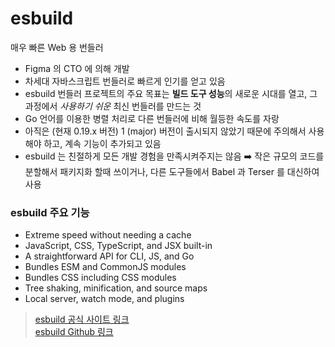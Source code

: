 # esbuild

매우 빠른 Web 용 번들러

- Figma 의 CTO 에 의해 개발
- 차세대 자바스크립트 번들러로 빠르게 인기를 얻고 있음
- esbuild 번들러 프로젝트의 주요 목표는 **빌드 도구 성능**의 새로운 시대를 열고, 그 과정에서 _사용하기 쉬운_ 최신 번들러를 만드는 것
- Go 언어를 이용한 병렬 처리로 다른 번들러에 비해 월등한 속도를 자랑
- 아직은 (현재 0.19.x 버전) 1 (major) 버전이 출시되지 않았기 때문에 주의해서 사용해야 하고, 계속 기능이 추가되고 있음
- esbuild 는 친절하게 모든 개발 경험을 만족시켜주지는 않음 ➡️ 작은 규모의 코드를 분할해서 패키지화 할때 쓰이거나, 다른 도구들에서 Babel 과 Terser 를 대신하여 사용

### esbuild 주요 기능

- Extreme speed without needing a cache
- JavaScript, CSS, TypeScript, and JSX built-in
- A straightforward API for CLI, JS, and Go
- Bundles ESM and CommonJS modules
- Bundles CSS including CSS modules
- Tree shaking, minification, and source maps
- Local server, watch mode, and plugins

> [esbuild 공식 사이트 링크](https://esbuild.github.io/)  
> [esbuild Github 링크](https://github.com/evanw/esbuild)
